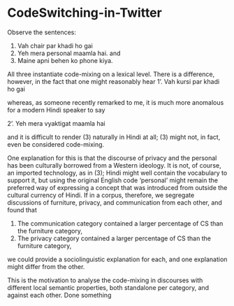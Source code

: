 # CodeSwitching-in-Twitter

Observe the sentences:
1. 	Vah chair par khadi ho gai
2. 	Yeh mera personal maamla hai.
and
3. 	Maine apni behen ko phone kiya. 



All three instantiate code-mixing on a lexical level. There is a difference, however, in the fact that one might reasonably hear
1’. Vah kursi par khadi ho gai

whereas, as someone recently remarked to me, it is much more anomalous for a modern Hindi speaker to say

2’. Yeh mera vyaktigat maamla hai

and it is difficult to render (3) naturally in Hindi at all; (3) might not, in fact, even be considered code-mixing.  

One explanation for this is that the discourse of privacy and the personal has been culturally borrowed from a Western ideology. It is not, of course, an imported technology, as in (3); Hindi might well contain the vocabulary to support it, but using the original English code ‘personal’ might remain the preferred way of expressing a concept that was introduced from outside the cultural currency of Hindi. If in a corpus, therefore, we segregate discussions of furniture, privacy, and communication from each other, and found that
1. The communication category contained a larger percentage of CS than the furniture category,
2. The privacy category contained a larger percentage of CS than the furniture category,


we could provide a sociolinguistic explanation for each, and one explanation might differ from the other.

This is the motivation to analyse the code-mixing in discourses with different local semantic properties, both standalone per category, and against each other.
Done something
